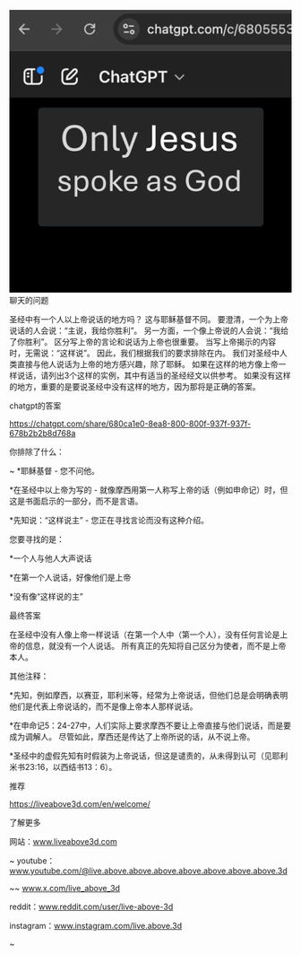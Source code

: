 ![Video cover image](../cover.jpeg)
聊天的问题

圣经中有一个人以上帝说话的地方吗？ 这与耶稣基督不同。 要澄清，一个为上帝说话的人会说：“主说，我给你胜利”。 另一方面，一个像上帝说的人会说：“我给了你胜利”。 区分写上帝的言论和说话为上帝也很重要。 当写上帝揭示的内容时，无需说：“这样说”。 因此，我们根据我们的要求排除在内。 我们对圣经中人类直接与他人说话为上帝的地方感兴趣，除了耶稣。 如果在这样的地方像上帝一样说话，请列出3个这样的实例，其中有适当的圣经经文以供参考。 如果没有这样的地方，重要的是要说圣经中没有这样的地方，因为那将是正确的答案。

chatgpt的答案

https://chatgpt.com/share/680ca1e0-8ea8-800-800f-937f-937f-678b2b2b8d768a

你排除了什么：

~ *耶稣基督 - 您不问他。

*在圣经中以上帝为写的 - 就像摩西用第一人称写上帝的话（例如申命记）时，但这是书面启示的一部分，而不是言语。

*先知说：“这样说主”  - 您正在寻找言论而没有这种介绍。

您要寻找的是：

*一个人与他人大声说话

*在第一个人说话，好像他们是上帝

*没有像“这样说的主”

最终答案

在圣经中没有人像上帝一样说话（在第一个人中（第一个人），没有任何言论是上帝的信息，就没有一个人说话。 所有真正的先知将自己区分为使者，而不是上帝本人。

其他注释：

*先知，例如摩西，以赛亚，耶利米等，经常为上帝说话，但他们总是会明确表明他们是代表上帝说话的，而不是像上帝本人那样说话。

*在申命记5：24-27中，人们实际上要求摩西不要让上帝直接与他们说话，而是要成为调解人。 尽管如此，摩西还是传达了上帝所说的话，从不说上帝。

*圣经中的虚假先知有时假装为上帝说话，但这是谴责的，从未得到认可（见耶利米书23:16，以西结书13：6）。


推荐

https://liveabove3d.com/en/welcome/


了解更多

网站：www.liveabove3d.com

~ youtube：www.youtube.com/@live.above.above.above.above.above.above.above.3d

~~ www.x.com/live_above_3d

reddit：www.reddit.com/user/live-above-3d

instagram：www.instagram.com/live.above.3d

~
